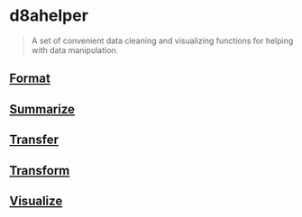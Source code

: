 # d8ahelper

>A set of convenient data cleaning and visualizing functions for helping with data manipulation.

## [Format](https://github.com/fjoe88/d8ahelper/blob/master/R/format.R)

## [Summarize](https://github.com/fjoe88/d8ahelper/blob/master/R/summarize.R)

## [Transfer](https://github.com/fjoe88/d8ahelper/blob/master/R/transfer.R)

## [Transform](https://github.com/fjoe88/d8ahelper/blob/master/R/transform.R)

## [Visualize](https://github.com/fjoe88/d8ahelper/blob/master/R/visualize.R)
